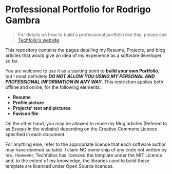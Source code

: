# Professional Portfolio for Rodrigo Gambra

>For details on how to build a professional portfolio like this, please see [Techfolio's website](https://techfolios.github.io).


This repository contains the pages detailing my Resume, Projects, and blog articles that would give an idea of my experience as a software developer so far.

You are welcome to use it as a starting point to __build your own Portfolio__, but I most definitely ***DO NOT ALLOW YOU USING MY PERSONAL AND PROFESSIONAL INFORMATION IN ANY WAY***. This restriction applies both offline and online, for the following elements:

* **Resume**
* **Profile picture**
* **Projects' text and pictures**
* **Favicon file**

On the other hand, you may be allowed to reuse my Blog articles (Refered to as _Essays_ in the website) depending on the Creative Commons Licence specified in each document.

For anything else, refer to the appropriate licence that each software author may have deemed suitable. I claim NO ownership of any code not written by me. However, Techfolios has licenced the template under the MIT Licence and, to the extent of my knowledge, the libraries used to build these template are licenced under Open Source licences.
